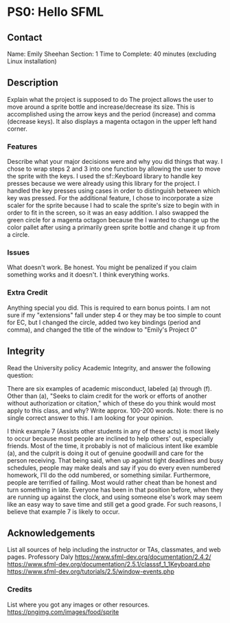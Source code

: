# PS0: Hello SFML

## Contact
Name: Emily Sheehan
Section: 1
Time to Complete: 40 minutes (excluding Linux installation)


## Description
Explain what the project is supposed to do
The project allows the user to move around a sprite bottle and increase/decrease its size. This is accomplished using the arrow keys and the period (increase) and comma (decrease keys). It also displays a magenta octagon in the upper left hand corner.

### Features
Describe what your major decisions were and why you did things that way.
I chose to wrap steps 2 and 3 into one function by allowing the user to move the sprite with the keys. I used the sf::Keyboard library to handle key presses because we were already using this library for the project. I handled the key presses using cases in order to distinguish between which key was pressed. For the additional feature, I chose to incorporate a size scaler for the sprite because I had to scale the sprite's size to begin with in order to fit in the screen, so it was an easy addition. I also swapped the green circle for a magenta octagon because the I wanted to change up the color pallet after using a primarily green sprite bottle and change it up from a circle.

### Issues
What doesn't work.  Be honest.  You might be penalized if you claim something works and it doesn't.
I think everything works.

### Extra Credit
Anything special you did.  This is required to earn bonus points.
I am not sure if my "extensions" fall under step 4 or they may be too simple to count for EC, but I changed the circle, added two key bindings (period and comma), and changed the title of the window to "Emily's Project 0"

## Integrity
Read the University policy Academic Integrity, and answer the following question:

There are six examples of academic misconduct, labeled (a) through (f). Other than (a), "Seeks to claim credit for the work or efforts of another without authorization or citation," which of these do you think would most apply to this class, and why? Write approx. 100-200 words. Note: there is no single correct answer to this. I am looking for your opinion.

I think example 7 (Assists other students in any of these acts) is most likely to occur because most people are inclined to help others' out, especially friends. Most of the time, it probably is not of malicious intent like examble (a), and the culprit is doing it out of genuine goodwill and care for the person receiving. That being said, when up against tight deadlines and busy schedules, people may make deals and say if you do every even numbered homework, I'll do the odd numbered, or something similar. Furthermore, people are terrified of failing. Most would rather cheat than be honest and turn something in late. Everyone has been in that position before, when they are running up against the clock, and using someone else's work may seem like an easy way to save time and still get a good grade. For such reasons, I believe that example 7 is likely to occur. 

## Acknowledgements
List all sources of help including the instructor or TAs, classmates, and web pages.
Professory Daly
https://www.sfml-dev.org/documentation/2.4.2/
https://www.sfml-dev.org/documentation/2.5.1/classsf_1_1Keyboard.php
https://www.sfml-dev.org/tutorials/2.5/window-events.php

### Credits
List where you got any images or other resources.
https://pngimg.com/images/food/sprite
